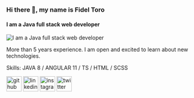 ### Hi there 👋, my name is Fidel Toro
#### I am a Java **full stack** web developer
![I am a Java **full stack** web developer](https://media-exp1.licdn.com/dms/image/C4E16AQFEK-0arlpL_A/profile-displaybackgroundimage-shrink_350_1400/0/1518453600293?e=1651104000&v=beta&t=nBIpsSClOTEE7rPpo0jr2n9iXT9QYPcXhqJwrHpZJPo)

More than 5 years experience. I am open and excited to learn about new technologies. 

Skills: JAVA 8 / ANGULAR 11 / TS / HTML / SCSS

[<img src='https://cdn.jsdelivr.net/npm/simple-icons@3.0.1/icons/github.svg' alt='github' height='40'>](https://github.com/fidelgtc)  [<img src='https://cdn.jsdelivr.net/npm/simple-icons@3.0.1/icons/linkedin.svg' alt='linkedin' height='40'>](https://www.linkedin.com/in/fidelgtc/)  [<img src='https://cdn.jsdelivr.net/npm/simple-icons@3.0.1/icons/instagram.svg' alt='instagram' height='40'>](https://www.instagram.com/fidelgtc/)  [<img src='https://cdn.jsdelivr.net/npm/simple-icons@3.0.1/icons/twitter.svg' alt='twitter' height='40'>](https://twitter.com/fidelgtc)  

